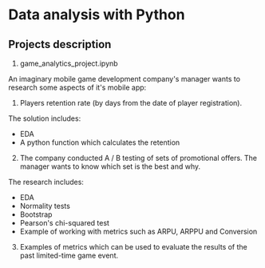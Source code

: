 # Data analysis with Python

## Projects description

1. game_analytics_project.ipynb

An imaginary mobile game development company's manager wants to research some aspects of it's mobile app:

1. Players retention rate (by days from the date of player registration).

The solution includes:
- EDA
- A python function which calculates the retention

2. The company conducted A / B testing of sets of promotional offers. The manager wants to know which set is the best and why.

The research includes:
- EDA
- Normality tests
- Bootstrap
- Pearson's chi-squared test
- Example of working with metrics such as ARPU, ARPPU and Conversion

3. Examples of metrics which can be used to evaluate the results of the past limited-time game event.
